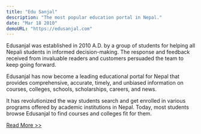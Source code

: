 ```yaml
---
title: "Edu Sanjal"
description: "The most popular education portal in Nepal."
date: "Mar 18 2010"
demoURL: "https://edusanjal.com"
---
```


Edusanjal was established in 2010 A.D. by a group of students for helping all Nepali students in informed decision-making. The response and feedback received from invaluable readers and customers persuaded the team to keep going forward.

Edusanjal has now become a leading educational portal for Nepal that provides comprehensive, accurate, timely, and unbiased information on courses, colleges, schools, scholarships, careers, and news. 

It has revolutionized the way students search and get enrolled in various programs offered by academic institutions in Nepal. Today, most students browse Edusanjal to find courses and colleges fit for them. 

[Read More >>](https://edusanjal.com/about/us/)